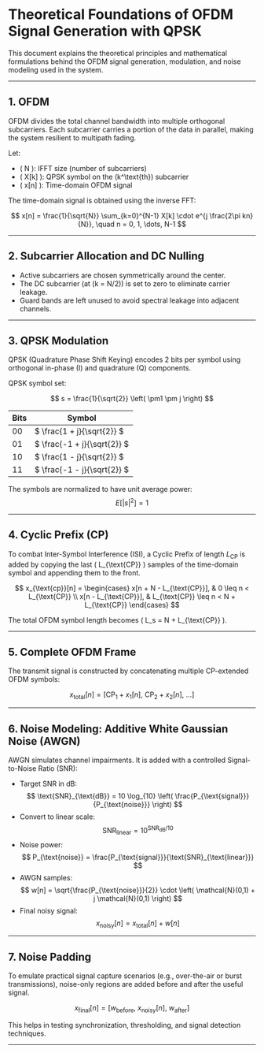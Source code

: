 # Theoretical Foundations of OFDM Signal Generation with QPSK

This document explains the theoretical principles and mathematical formulations behind the OFDM signal generation, modulation, and noise modeling used in the system.

---

## 1. OFDM

OFDM divides the total channel bandwidth into multiple orthogonal subcarriers. Each subcarrier carries a portion of the data in parallel, making the system resilient to multipath fading.

Let:
- \( N \): IFFT size (number of subcarriers)
- \( X[k] \): QPSK symbol on the \(k^\text{th}\) subcarrier
- \( x[n] \): Time-domain OFDM signal

The time-domain signal is obtained using the inverse FFT:

$$
x[n] = \frac{1}{\sqrt{N}} \sum_{k=0}^{N-1} X[k] \cdot e^{j \frac{2\pi kn}{N}}, \quad n = 0, 1, \dots, N-1
$$

---

## 2. Subcarrier Allocation and DC Nulling

- Active subcarriers are chosen symmetrically around the center.
- The DC subcarrier (at \(k = N/2\)) is set to zero to eliminate carrier leakage.
- Guard bands are left unused to avoid spectral leakage into adjacent channels.

---

## 3. QPSK Modulation

QPSK (Quadrature Phase Shift Keying) encodes 2 bits per symbol using orthogonal in-phase (I) and quadrature (Q) components.

QPSK symbol set:

$$
s = \frac{1}{\sqrt{2}} \left( \pm1 \pm j \right)
$$

| Bits | Symbol |
|------|--------|
| 00   | $ \frac{1 + j}{\sqrt{2}} $ |
| 01   | $ \frac{-1 + j}{\sqrt{2}} $ |
| 10   | $ \frac{1 - j}{\sqrt{2}} $ |
| 11   | $ \frac{-1 - j}{\sqrt{2}} $ |

The symbols are normalized to have unit average power:
$$
E[|s|^2] = 1
$$

---

## 4. Cyclic Prefix (CP)

To combat Inter-Symbol Interference (ISI), a Cyclic Prefix of length $L_{\text{CP}}$ is added by copying the last \( L_{\text{CP}} \) samples of the time-domain symbol and appending them to the front.

$$
x_{\text{cp}}[n] =
\begin{cases}
x[n + N - L_{\text{CP}}], & 0 \leq n < L_{\text{CP}} \\
x[n - L_{\text{CP}}], & L_{\text{CP}} \leq n < N + L_{\text{CP}}
\end{cases}
$$

The total OFDM symbol length becomes \( L_s = N + L_{\text{CP}} \).

---

## 5. Complete OFDM Frame

The transmit signal is constructed by concatenating multiple CP-extended OFDM symbols:

$$
x_{\text{total}}[n] = \left[ \text{CP}_1 + x_1[n],\ \text{CP}_2 + x_2[n],\ \dots \right]
$$

---

## 6. Noise Modeling: Additive White Gaussian Noise (AWGN)

AWGN simulates channel impairments. It is added with a controlled Signal-to-Noise Ratio (SNR):

- Target SNR in dB:
  $$
  \text{SNR}_{\text{dB}} = 10 \log_{10} \left( \frac{P_{\text{signal}}}{P_{\text{noise}}} \right)
  $$
- Convert to linear scale:
  $$
  \text{SNR}_{\text{linear}} = 10^{\text{SNR}_{\text{dB}} / 10}
  $$
- Noise power:
  $$
  P_{\text{noise}} = \frac{P_{\text{signal}}}{\text{SNR}_{\text{linear}}}
  $$
- AWGN samples:
  $$
  w[n] = \sqrt{\frac{P_{\text{noise}}}{2}} \cdot \left( \mathcal{N}(0,1) + j \mathcal{N}(0,1) \right)
  $$
- Final noisy signal:
  $$
  x_{\text{noisy}}[n] = x_{\text{total}}[n] + w[n]
  $$

---

## 7. Noise Padding

To emulate practical signal capture scenarios (e.g., over-the-air or burst transmissions), noise-only regions are added before and after the useful signal.

$$
x_{\text{final}}[n] = \left[ w_{\text{before}},\ x_{\text{noisy}}[n],\ w_{\text{after}} \right]
$$

This helps in testing synchronization, thresholding, and signal detection techniques.

---
